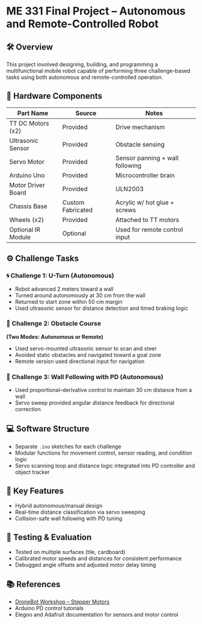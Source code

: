 # ME 331 Final Project – Autonomous and Remote-Controlled Robot

## 🛠️ Overview
This project involved designing, building, and programming a multifunctional mobile robot capable of performing three challenge-based tasks using both autonomous and remote-controlled operation.

## 🧩 Hardware Components
| Part Name         | Source             | Notes                         |
|-------------------|--------------------|-------------------------------|
| TT DC Motors (x2) | Provided            | Drive mechanism               |
| Ultrasonic Sensor | Provided            | Obstacle sensing              |
| Servo Motor       | Provided            | Sensor panning + wall following |
| Arduino Uno       | Provided            | Microcontroller brain         |
| Motor Driver Board| Provided            | ULN2003                       |
| Chassis Base      | Custom Fabricated   | Acrylic w/ hot glue + screws  |
| Wheels (x2)       | Provided            | Attached to TT motors         |
| Optional IR Module| Optional            | Used for remote control input |

## ⚙️ Challenge Tasks

### 🌀 Challenge 1: U-Turn (Autonomous)
- Robot advanced 2 meters toward a wall
- Turned around autonomously at 30 cm from the wall
- Returned to start zone within 50 cm margin
- Used ultrasonic sensor for distance detection and timed braking logic

### 🚧 Challenge 2: Obstacle Course
**(Two Modes: Autonomous or Remote)**
- Used servo-mounted ultrasonic sensor to scan and steer
- Avoided static obstacles and navigated toward a goal zone
- Remote version used directional input for navigation

### 🧱 Challenge 3: Wall Following with PD (Autonomous)
- Used proportional–derivative control to maintain 30 cm distance from a wall
- Servo sweep provided angular distance feedback for directional correction

## 💻 Software Structure
- Separate `.ino` sketches for each challenge
- Modular functions for movement control, sensor reading, and condition logic
- Servo scanning loop and distance logic integrated into PD controller and object tracker

## 🧠 Key Features
- Hybrid autonomous/manual design
- Real-time distance classification via servo sweeping
- Collision-safe wall following with PD tuning

## 🧪 Testing & Evaluation
- Tested on multiple surfaces (tile, cardboard)
- Calibrated motor speeds and distances for consistent performance
- Debugged angle offsets and adjusted motor delay timing

## 📚 References
- [DroneBot Workshop – Stepper Motors](https://dronebotworkshop.com/stepper-motors-with-arduino/)
- Arduino PD control tutorials
- Elegoo and Adafruit documentation for sensors and motor control
